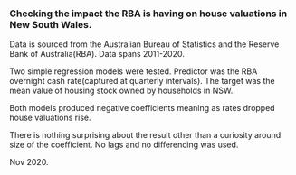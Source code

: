 ### Checking the impact the RBA is having on house valuations in New South Wales. 

Data is sourced from the Australian Bureau of Statistics and the Reserve Bank of Australia(RBA). Data spans 2011-2020.

Two simple regression models were tested. Predictor was the RBA overnight cash rate(captured at quarterly intervals).
The target was the mean value of housing stock owned by households in NSW.

Both models produced negative coefficients meaning as rates dropped house valuations rise.

There is nothing surprising about the result other than a curiosity around size of the coefficient. No lags and no differencing was used.

Nov 2020.


